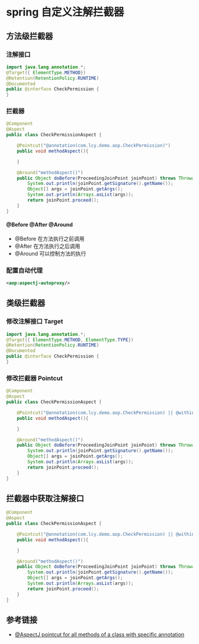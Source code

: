 # spring 自定义注解拦截器

## 方法级拦截器
### 注解接口
```java
import java.lang.annotation.*;
@Target({ ElementType.METHOD})
@Retention(RetentionPolicy.RUNTIME)
@Documented
public @interface CheckPermission {
}
```

### 拦截器
```java
@Component
@Aspect
public class CheckPermissionAspect {

    @Pointcut("@annotation(com.lcy.demo.aop.CheckPermission)")
    public void methodAspect(){

    }

    @Around("methodAspect()")
    public Object doBefore(ProceedingJoinPoint joinPoint) throws Throwable {
        System.out.println(joinPoint.getSignature().getName());
        Object[] args = joinPoint.getArgs();
        System.out.println(Arrays.asList(args));
        return joinPoint.proceed();
    }
}
```

#### @Before @After @Around
- @Before 在方法执行之前调用
- @After 在方法执行之后调用
- @Around 可以控制方法的执行


### 配置自动代理
```xml
<aop:aspectj-autoproxy/>
```

## 类级拦截器

### 修改注解接口 Target
```java
import java.lang.annotation.*;
@Target({ ElementType.METHOD, ElementType.TYPE})
@Retention(RetentionPolicy.RUNTIME)
@Documented
public @interface CheckPermission {
}
```

### 修改拦截器 Pointcut
```java
@Component
@Aspect
public class CheckPermissionAspect {

    @Pointcut("@annotation(com.lcy.demo.aop.CheckPermission) || @within(com.lcy.demo.aop.CheckPermission)")
    public void methodAspect(){

    }

    @Around("methodAspect()")
    public Object doBefore(ProceedingJoinPoint joinPoint) throws Throwable {
        System.out.println(joinPoint.getSignature().getName());
        Object[] args = joinPoint.getArgs();
        System.out.println(Arrays.asList(args));
        return joinPoint.proceed();
    }
}
```

## 拦截器中获取注解接口
```java
@Component
@Aspect
public class CheckPermissionAspect {

    @Pointcut("@annotation(com.lcy.demo.aop.CheckPermission) || @within(com.lcy.demo.aop.CheckPermission) && @annotation(checkPermission)")
    public void methodAspect(){

    }

    @Around("methodAspect()")
    public Object doBefore(ProceedingJoinPoint joinPoint) throws Throwable {
        System.out.println(joinPoint.getSignature().getName());
        Object[] args = joinPoint.getArgs();
        System.out.println(Arrays.asList(args));
        return joinPoint.proceed();
    }
}
```

## 参考链接
- [@AspectJ pointcut for all methods of a class with specific annotation](https://stackoverflow.com/questions/2011089/aspectj-pointcut-for-all-methods-of-a-class-with-specific-annotation)
